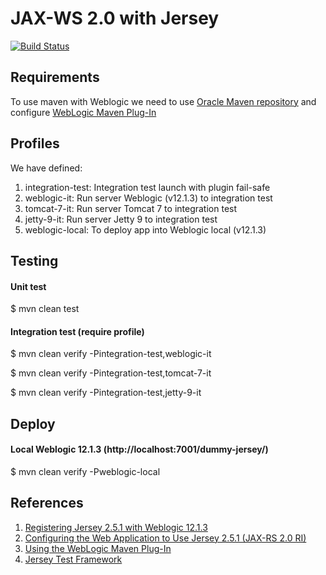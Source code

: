 # JAX-WS 2.0 with Jersey

[![Build Status](https://travis-ci.org/isidromerayo/RESTJersey2xMaven.svg?branch=master)](https://travis-ci.org/isidromerayo/RESTJersey2xMaven)
## Requirements

To use maven with Weblogic we need to use [Oracle Maven repository](http://docs.oracle.com/middleware/1213/core/MAVEN/config_maven_repo.htm#MAVEN9016) and configure [WebLogic Maven Plug-In](https://docs.oracle.com/middleware/1213/wls/WLPRG/maven.htm#WLPRG585)

## Profiles
We have defined:

1. integration-test: Integration test launch with plugin fail-safe
2. weblogic-it: Run server Weblogic (v12.1.3) to integration test 
3. tomcat-7-it: Run server Tomcat 7 to integration test
4. jetty-9-it: Run server Jetty 9 to integration test
5. weblogic-local: To deploy app into Weblogic local (v12.1.3)

## Testing
#### Unit test
$ mvn clean test

#### Integration test (require profile)
$ mvn clean verify -Pintegration-test,weblogic-it

$ mvn clean verify -Pintegration-test,tomcat-7-it

$ mvn clean verify -Pintegration-test,jetty-9-it

## Deploy
#### Local Weblogic 12.1.3 (http://localhost:7001/dummy-jersey/)

$ mvn clean verify -Pweblogic-local


## References

1. [Registering Jersey 2.5.1 with Weblogic 12.1.3](https://docs.oracle.com/middleware/1213/wls/RESTF/use-jersey20-ri.htm#RESTF290)
2. [Configuring the Web Application to Use Jersey 2.5.1 (JAX-RS 2.0 RI)](https://docs.oracle.com/middleware/1213/wls/RESTF/use-jersey20-ri.htm#RESTF300)
3. [Using the WebLogic Maven Plug-In](https://docs.oracle.com/middleware/1212/wls/WLPRG/maven.htm#WLPRG585)
4. [Jersey Test Framework](https://jersey.java.net/documentation/2.5.1/test-framework.html)
